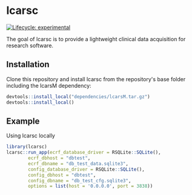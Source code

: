 
<!-- README.md is generated from README.Rmd. Please edit that file -->

# lcarsc

<!-- badges: start -->

[![Lifecycle:
experimental](https://img.shields.io/badge/lifecycle-experimental-orange.svg)](https://lifecycle.r-lib.org/articles/stages.html#experimental)
<!-- badges: end -->

The goal of lcarsc is to provide a lightweight clinical data
acquisition for research software.

## Installation

Clone this repository and install lcarsc from the repository's base folder including the lcarsM dependency:

``` r
devtools::install_local("dependencies/lcarsM.tar.gz")
devtools::install_local()
```

## Example

Using lcarsc locally

``` r
library(lcarsc)
lcarsc::run_app(ecrf_database_driver = RSQLite::SQLite(),
        ecrf_dbhost = "dbtest",
        ecrf_dbname = "db_test_data.sqlite3",
        config_database_driver = RSQLite::SQLite(),
        config_dbhost = "dbtest",
        config_dbname = "db_test_cfg.sqlite3",
        options = list(host = '0.0.0.0', port = 3838))
```

